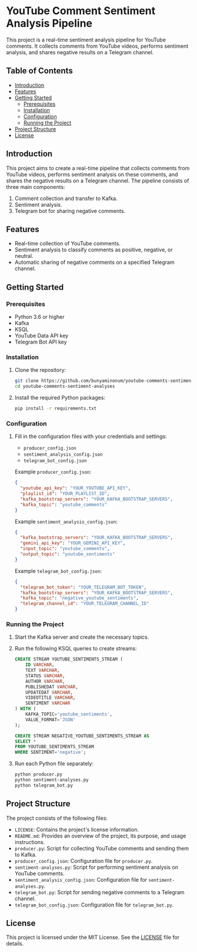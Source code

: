 # YouTube Comment Sentiment Analysis Pipeline

This project is a real-time sentiment analysis pipeline for YouTube comments. It collects comments from YouTube videos, performs sentiment analysis, and shares negative results on a Telegram channel.

## Table of Contents
- [Introduction](#introduction)
- [Features](#features)
- [Getting Started](#getting-started)
  - [Prerequisites](#prerequisites)
  - [Installation](#installation)
  - [Configuration](#configuration)
  - [Running the Project](#running-the-project)
- [Project Structure](#project-structure)
- [License](#license)

## Introduction
This project aims to create a real-time pipeline that collects comments from YouTube videos, performs sentiment analysis on these comments, and shares the negative results on a Telegram channel. The pipeline consists of three main components:
1. Comment collection and transfer to Kafka.
2. Sentiment analysis.
3. Telegram bot for sharing negative comments.

## Features
- Real-time collection of YouTube comments.
- Sentiment analysis to classify comments as positive, negative, or neutral.
- Automatic sharing of negative comments on a specified Telegram channel.

## Getting Started

### Prerequisites
- Python 3.6 or higher
- Kafka
- KSQL
- YouTube Data API key
- Telegram Bot API key

### Installation
1. Clone the repository:
   ```bash
   git clone https://github.com/bunyaminonum/youtube-comments-sentiment-analyses.git
   cd youtube-comments-sentiment-analyses
   ```

2. Install the required Python packages:
   ```bash
   pip install -r requirements.txt
   ```

### Configuration
1. Fill in the configuration files with your credentials and settings:
   - `producer_config.json`
   - `sentiment_analysis_config.json`
   - `telegram_bot_config.json`

   Example `producer_config.json`:
   ```json
   {
     "youtube_api_key": "YOUR_YOUTUBE_API_KEY",
     "playlist_id": "YOUR_PLAYLIST_ID",
     "kafka_bootstrap_servers": "YOUR_KAFKA_BOOTSTRAP_SERVERS",
     "kafka_topic": "youtube_comments"
   }
   ```

   Example `sentiment_analysis_config.json`:
   ```json
   {
     "kafka_bootstrap_servers": "YOUR_KAFKA_BOOTSTRAP_SERVERS",
     "gemini_api_key": "YOUR_GEMINI_API_KEY",
     "input_topic": "youtube_comments",
     "output_topic": "youtube_sentiments"
   }
   ```

   Example `telegram_bot_config.json`:
   ```json
   {
     "telegram_bot_token": "YOUR_TELEGRAM_BOT_TOKEN",
     "kafka_bootstrap_servers": "YOUR_KAFKA_BOOTSTRAP_SERVERS",
     "kafka_topic": "negative_youtube_sentiments",
     "telegram_channel_id": "YOUR_TELEGRAM_CHANNEL_ID"
   }
   ```

### Running the Project
1. Start the Kafka server and create the necessary topics.
2. Run the following KSQL queries to create streams:
   ```sql
   CREATE STREAM YOUTUBE_SENTIMENTS_STREAM (
       ID VARCHAR,
       TEXT VARCHAR,
       STATUS VARCHAR,
       AUTHOR VARCHAR,
       PUBLISHEDAT VARCHAR,
       UPDATEDAT VARCHAR,
       VIDEOTITLE VARCHAR,
       SENTIMENT VARCHAR
   ) WITH (
       KAFKA_TOPIC='youtube_sentiments', 
       VALUE_FORMAT='JSON'
   );

   CREATE STREAM NEGATIVE_YOUTUBE_SENTIMENTS_STREAM AS 
   SELECT * 
   FROM YOUTUBE_SENTIMENTS_STREAM 
   WHERE SENTIMENT='negative';
   ```

3. Run each Python file separately:
   ```bash
   python producer.py
   python sentiment-analyses.py
   python telegram_bot.py
   ```

## Project Structure
The project consists of the following files:

- `LICENSE`: Contains the project's license information.
- `README.md`: Provides an overview of the project, its purpose, and usage instructions.
- `producer.py`: Script for collecting YouTube comments and sending them to Kafka.
- `producer_config.json`: Configuration file for `producer.py`.
- `sentiment-analyses.py`: Script for performing sentiment analysis on YouTube comments.
- `sentiment_analysis_config.json`: Configuration file for `sentiment-analyses.py`.
- `telegram_bot.py`: Script for sending negative comments to a Telegram channel.
- `telegram_bot_config.json`: Configuration file for `telegram_bot.py`.

## License
This project is licensed under the MIT License. See the [LICENSE](LICENSE) file for details.